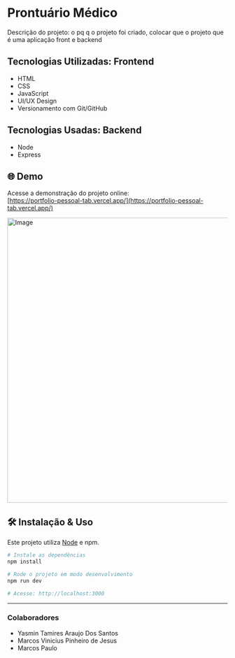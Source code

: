 # Prontuário Médico

Descrição do projeto: o pq q o projeto foi criado, colocar que o projeto que é uma aplicação front e backend

## Tecnologias Utilizadas: Frontend

- HTML
- CSS
- JavaScript
- UI/UX Design
- Versionamento com Git/GitHub

## Tecnologias Usadas: Backend

- Node
- Express

## 🌐 Demo

Acesse a demonstração do projeto online:  
[https://portfolio-pessoal-tab.vercel.app/](https://portfolio-pessoal-tab.vercel.app/)

<img width="1335" height="652" alt="Image" src="https://github.com/user-attachments/assets/f5ad8e92-ff83-4611-9d95-dcd7a74f3f7a" />



## 🛠️ Instalação & Uso

Este projeto utiliza [Node](https://nodejs.org/docs/latest/api/documentation.html) e npm.

```bash
# Instale as dependências
npm install

# Rode o projeto em modo desenvolvimento
npm run dev

# Acesse: http://localhost:3000
```

---

### Colaboradores
- Yasmin Tamires Araujo Dos Santos
- Marcos Vinicius Pinheiro de Jesus
- Marcos Paulo 
